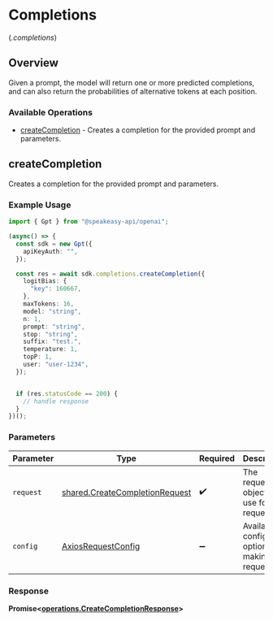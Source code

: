 # Completions
(*.completions*)

## Overview

Given a prompt, the model will return one or more predicted completions, and can also return the probabilities of alternative tokens at each position.

### Available Operations

* [createCompletion](#createcompletion) - Creates a completion for the provided prompt and parameters.

## createCompletion

Creates a completion for the provided prompt and parameters.

### Example Usage

```typescript
import { Gpt } from "@speakeasy-api/openai";

(async() => {
  const sdk = new Gpt({
    apiKeyAuth: "",
  });

  const res = await sdk.completions.createCompletion({
    logitBias: {
      "key": 160667,
    },
    maxTokens: 16,
    model: "string",
    n: 1,
    prompt: "string",
    stop: "string",
    suffix: "test.",
    temperature: 1,
    topP: 1,
    user: "user-1234",
  });


  if (res.statusCode == 200) {
    // handle response
  }
})();
```

### Parameters

| Parameter                                                                        | Type                                                                             | Required                                                                         | Description                                                                      |
| -------------------------------------------------------------------------------- | -------------------------------------------------------------------------------- | -------------------------------------------------------------------------------- | -------------------------------------------------------------------------------- |
| `request`                                                                        | [shared.CreateCompletionRequest](../../models/shared/createcompletionrequest.md) | :heavy_check_mark:                                                               | The request object to use for the request.                                       |
| `config`                                                                         | [AxiosRequestConfig](https://axios-http.com/docs/req_config)                     | :heavy_minus_sign:                                                               | Available config options for making requests.                                    |


### Response

**Promise<[operations.CreateCompletionResponse](../../models/operations/createcompletionresponse.md)>**

